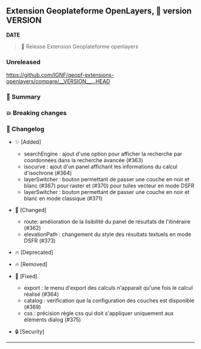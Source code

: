 ## Extension Geoplateforme OpenLayers, 🔖 version __VERSION__

__DATE__
> 🚀 Release Extension Geoplateforme openlayers

### Unreleased

<https://github.com/IGNF/geopf-extensions-openlayers/compare/__VERSION__...HEAD>

### 🎉 Summary

### 💥 Breaking changes

### 📖 Changelog

* ✨ [Added]

  - searchEngine : ajout d'une option pour afficher la recherche par coordonnées dans la recherche avancée (#363)
  - isocurve : ajout d'un panel affichant les informations du calcul d'isochrone (#364)
  - layerSwitcher : bouton permettant de passer une couche en noir et blanc (#367) pour raster et (#370) pour tuiles vecteur en mode DSFR
  - layerSwitcher : bouton permettant de passer une couche en noir et blanc en mode classique (#371)

* 🔨 [Changed]

  - route: amélioration de la lisibilité du panel de résultats de l'itinéraire (#362)
  - elevationPath : changement du style des résultats textuels en mode DSFR (#373)

* 🔥 [Deprecated]

* 🔥 [Removed]

* 🐛 [Fixed]

  - export : le menu d'export des calculs n'apparait qu'une fois le calcul réalisé (#364)
  - catalog : verification que la configuration des couches est disponible (#369)
  - css : précision règle css qui doit s'appliquer uniquement aux éléments dialog (#375)

* 🔒 [Security]


---
